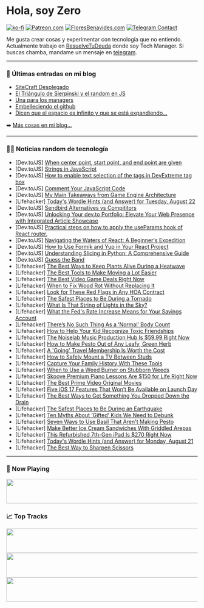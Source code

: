 # Hola, soy Zero

[![ko-fi](https://ko-fi.com/img/githubbutton_sm.svg)](https://ko-fi.com/J3J4N0LUK)
[![Patreon.com](https://img.shields.io/endpoint.svg?url=https%3A%2F%2Fshieldsio-patreon.vercel.app%2Fapi%3Fusername%3Dzerodragon%26type%3Dpatrons&style=for-the-badge)](https://patreon.com/zerodragon)
[![FloresBenavides.com](https://img.shields.io/website?down_message=oops&label=MiBlog&style=for-the-badge&up_message=online&url=https%3A%2F%2Ffloresbenavides.com)](https://floresbenavides.com)
[![Telegram Contact](https://img.shields.io/badge/escr%C3%ADbeme-ZeroDragon-%2326A5E4?style=for-the-badge&logo=telegram)](https://t.me/zerodragon)

Me gusta crear cosas y experimentar con tecnología que no entiendo.
Actualmente trabajo en [ResuelveTuDeuda](http://github.com/resuelve) donde soy Tech Manager.
Si buscas chamba, mandame un mensaje en [telegram](https://t.me/zerodragon).

---

### 📕 Últimas entradas en mi blog
<!-- BLOG-POST-LIST:START -->
- [SiteCraft Desplegado](https://floresbenavides.com/sitecraft-desplegado/)
- [El Triángulo de Sierpinski y el random en JS](https://floresbenavides.com/el-triangulo-de-sierpinski-y-el-random-en-js/)
- [Una para los managers](https://floresbenavides.com/una-para-los-managers/)
- [Embelleciendo el github](https://floresbenavides.com/embelleciendo-el-github/)
- [Dicen que el espacio es infinito y que se está expandiendo…](https://floresbenavides.com/dicen-que-el-espacio-es-infinito-y-que-se-esta-expandiendo/)
<!-- BLOG-POST-LIST:END -->

➡️ [Más cosas en mi blog...](https://floresbenavides.com)

---

### 👨‍💻 Noticias random de tecnología
<!-- TECH-POSTS:START -->
- [Dev.to/JS] [When center point, start point, and end point are given](https://dev.to/devcodef1/when-center-point-start-point-and-end-point-are-given-3fea)
- [Dev.to/JS] [Strings in JavaScript](https://dev.to/better678/strings-in-javascript-3aj7)
- [Dev.to/JS] [How to enable text selection of the tags in DevExtreme tag box](https://dev.to/devcodef1/how-to-enable-text-selection-of-the-tags-in-devextreme-tag-box-58ma)
- [Dev.to/JS] [Comment Your JavaScript Code](https://dev.to/ak4bento/comment-your-javascript-code-k0j)
- [Dev.to/JS] [My Main Takeaways from Game Engine Architecture](https://dev.to/ericbl3/my-main-takeaways-from-game-engine-architecture-9l8)
- [Lifehacker] [Today&#39;s Wordle Hints &lpar;and Answer&rpar; for Tuesday, August 22](https://lifehacker.com/todays-wordle-hints-and-answer-for-tuesday-august-22-1850757200)
- [Dev.to/JS] [Sendbird Alternatives vs Compititors](https://dev.to/alakkadshaw/sendbird-alternatives-vs-compititors-1o4c)
- [Dev.to/JS] [Unlocking Your dev.to Portfolio: Elevate Your Web Presence with Integrated Article Showcase](https://dev.to/jcvb/unlocking-your-devto-portfolio-elevate-your-web-presence-with-integrated-article-showcase-2akh)
- [Dev.to/JS] [Practical steps on how to apply the useParams hook of React router.](https://dev.to/meganad60/practical-steps-on-how-to-apply-the-useparams-hook-of-react-router-101o)
- [Dev.to/JS] [Navigating the Waters of React: A Beginner&#39;s Expedition](https://dev.to/mola_tonny/navigating-the-waters-of-react-a-beginners-expedition-5589)
- [Dev.to/JS] [How to Use Formik and Yup in Your React Project](https://dev.to/jesseilc123/how-to-use-formik-and-yup-in-your-react-project-2bbm)
- [Dev.to/JS] [Understanding Slicing in Python: A Comprehensive Guide](https://dev.to/iamcymentho/understanding-slicing-in-python-a-comprehensive-guide-43nb)
- [Dev.to/JS] [Guess the Band](https://dev.to/froglegs1/guess-the-band-3geb)
- [Lifehacker] [The Best Ways to Keep Plants Alive During a Heatwave](https://lifehacker.com/the-best-ways-to-keep-plants-alive-during-a-heatwave-1850756764)
- [Lifehacker] [The Best Tools to Make Moving a Lot Easier](https://lifehacker.com/the-best-tools-to-make-moving-a-lot-easier-1850758392)
- [Lifehacker] [The Best Video Game Deals Right Now](https://lifehacker.com/best-video-game-deals-1850752341)
- [Lifehacker] [When to Fix Wood Rot Without Replacing It](https://lifehacker.com/when-to-fix-wood-rot-without-replacing-it-1850758026)
- [Lifehacker] [Look for These Red Flags in Any HOA Contract](https://lifehacker.com/look-for-these-red-flags-in-any-hoa-contract-1850756655)
- [Lifehacker] [The Safest Places to Be During a Tornado](https://lifehacker.com/safest-places-during-tornado-1848493459)
- [Lifehacker] [What Is That String of Lights in the Sky?](https://lifehacker.com/what-is-string-of-lights-in-sky-starlink-1850757768)
- [Lifehacker] [What the Fed&#39;s Rate Increase Means for Your Savings Account](https://lifehacker.com/what-the-feds-rate-increase-means-for-your-savings-acco-1850758430)
- [Lifehacker] [There’s No Such Thing As a ‘Normal’ Body Count](https://lifehacker.com/there-s-no-such-thing-as-a-normal-body-count-1849470386)
- [Lifehacker] [How to Help Your Kid Recognize Toxic Friendships](https://lifehacker.com/how-to-help-your-kid-recognize-toxic-friendships-1850757781)
- [Lifehacker] [The Noiselab Music Production Hub Is $59.99 Right Now](https://lifehacker.com/the-noiselab-music-production-hub-is-59-99-right-now-1850743770)
- [Lifehacker] [How to Make Pesto Out of Any Leafy, Green Herb](https://lifehacker.com/make-green-pesto-from-just-about-anything-with-these-ra-1704523343)
- [Lifehacker] [A &#39;Going&#39; Travel Membership Is Worth the Cost](https://lifehacker.com/a-going-travel-membership-is-worth-the-cost-1850757626)
- [Lifehacker] [How to Safely Mount a TV Between Studs](https://lifehacker.com/how-to-mount-a-tv-between-studs-1850756668)
- [Lifehacker] [Capture Your Family History With These Tools](https://lifehacker.com/capture-your-family-history-with-these-tools-1850754968)
- [Lifehacker] [When to Use a Weed Burner on Stubborn Weeds](https://lifehacker.com/when-to-use-a-weed-burner-on-stubborn-weeds-1850756781)
- [Lifehacker] [Skoove Premium Piano Lessons Are $150 for Life Right Now](https://lifehacker.com/skoove-premium-piano-lessons-are-150-for-life-right-no-1850743670)
- [Lifehacker] [The Best Prime Video Original Movies](https://lifehacker.com/best-prime-video-original-movies-1850738750)
- [Lifehacker] [Five iOS 17 Features That Won’t Be Available on Launch Day](https://lifehacker.com/the-ios-17-features-that-won-t-be-available-on-launch-d-1850757015)
- [Lifehacker] [The Best Ways to Get Something You Dropped Down the Drain](https://lifehacker.com/the-best-ways-to-get-something-you-dropped-down-the-dra-1850756429)
- [Lifehacker] [The Safest Places to Be During an Earthquake](https://lifehacker.com/how-to-prepare-for-and-survive-an-earthquake-1848444086)
- [Lifehacker] [Ten Myths About ‘Gifted’ Kids We Need to Debunk](https://lifehacker.com/all-the-myths-about-gifted-kids-we-need-to-debunk-1850754215)
- [Lifehacker] [Seven Ways to Use Basil That Aren&#39;t Making Pesto](https://lifehacker.com/seven-ways-to-use-basil-that-arent-making-pesto-1850753415)
- [Lifehacker] [Make Better Ice Cream Sandwiches With Griddled Arepas](https://lifehacker.com/make-better-ice-cream-sandwiches-with-griddled-arepas-1850753723)
- [Lifehacker] [This Refurbished 7th-Gen iPad Is $270 Right Now](https://lifehacker.com/this-refurbished-7th-gen-ipad-is-270-right-now-1850743908)
- [Lifehacker] [Today&#39;s Wordle Hints &lpar;and Answer&rpar; for Monday, August 21](https://lifehacker.com/wordle-answer-today-monday-august-21-2023-1850756575)
- [Lifehacker] [The Best Way to Sharpen Scissors](https://lifehacker.com/the-best-way-to-sharpen-scissors-1850750372)<!-- TECH-POSTS:END -->

---

### 🎵 Now Playing
<a href="https://spotify-now-playing-dun.vercel.app/now-playing?open"><img src="https://spotify-now-playing-dun.vercel.app/now-playing" width="540" height="64"></a>

### 📈 Top Tracks
<a href="https://spotify-now-playing-dun.vercel.app/top-tracks?i=1&open"><img src="https://spotify-now-playing-dun.vercel.app/top-tracks?i=1" width="540" height="64"></a>
<a href="https://spotify-now-playing-dun.vercel.app/top-tracks?i=2&open"><img src="https://spotify-now-playing-dun.vercel.app/top-tracks?i=2" width="540" height="64"></a>
<a href="https://spotify-now-playing-dun.vercel.app/top-tracks?i=3&open"><img src="https://spotify-now-playing-dun.vercel.app/top-tracks?i=3" width="540" height="64"></a>
